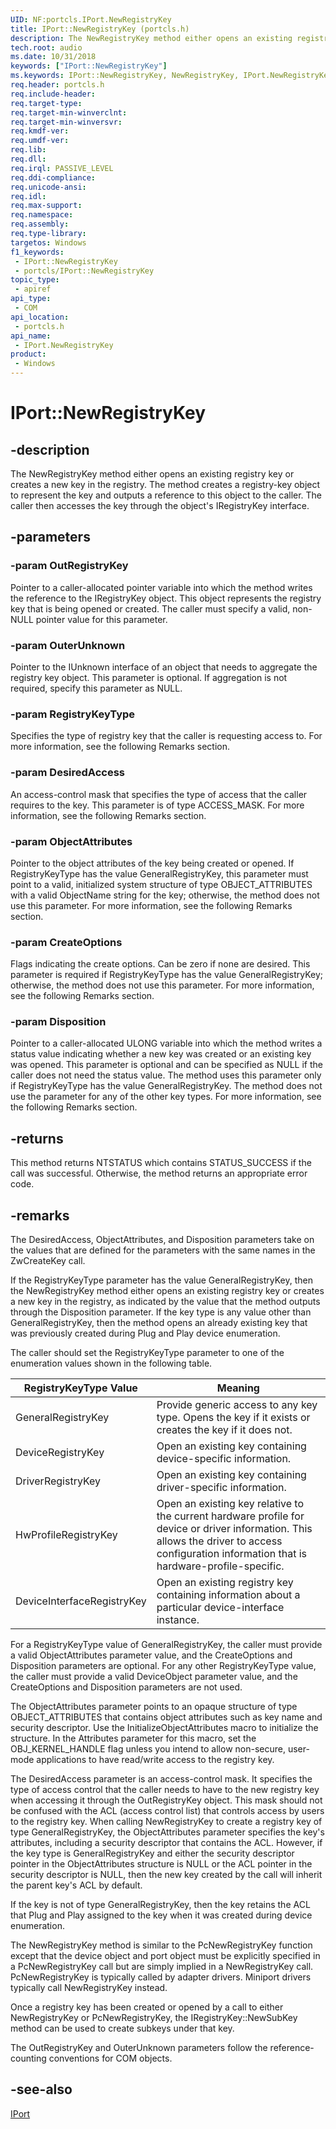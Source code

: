 ```yaml
---
UID: NF:portcls.IPort.NewRegistryKey
title: IPort::NewRegistryKey (portcls.h)
description: The NewRegistryKey method either opens an existing registry key or creates a new key in the registry. The method creates a registry-key object to represent the key.
tech.root: audio
ms.date: 10/31/2018
keywords: ["IPort::NewRegistryKey"]
ms.keywords: IPort::NewRegistryKey, NewRegistryKey, IPort.NewRegistryKey, IPort::NewRegistryKey, IPort.NewRegistryKey
req.header: portcls.h
req.include-header: 
req.target-type: 
req.target-min-winverclnt: 
req.target-min-winversvr: 
req.kmdf-ver: 
req.umdf-ver: 
req.lib: 
req.dll: 
req.irql: PASSIVE_LEVEL
req.ddi-compliance: 
req.unicode-ansi: 
req.idl: 
req.max-support: 
req.namespace: 
req.assembly: 
req.type-library: 
targetos: Windows
f1_keywords:
 - IPort::NewRegistryKey
 - portcls/IPort::NewRegistryKey
topic_type:
 - apiref
api_type:
 - COM
api_location:
 - portcls.h
api_name:
 - IPort.NewRegistryKey
product:
 - Windows
---
```


# IPort::NewRegistryKey


## -description

The NewRegistryKey method either opens an existing registry key or creates a new key in the registry. The method creates a registry-key object to represent the key and outputs a reference to this object to the caller. The caller then accesses the key through the object's IRegistryKey interface.

## -parameters

### -param OutRegistryKey

Pointer to a caller-allocated pointer variable into which the method writes the reference to the IRegistryKey object. This object represents the registry key that is being opened or created. The caller must specify a valid, non-NULL pointer value for this parameter.

### -param OuterUnknown

Pointer to the IUnknown interface of an object that needs to aggregate the registry key object. This parameter is optional. If aggregation is not required, specify this parameter as NULL.

### -param RegistryKeyType

Specifies the type of registry key that the caller is requesting access to. For more information, see the following Remarks section.

### -param DesiredAccess

An access-control mask that specifies the type of access that the caller requires to the key. This parameter is of type ACCESS_MASK. For more information, see the following Remarks section.

### -param ObjectAttributes

Pointer to the object attributes of the key being created or opened. If RegistryKeyType has the value GeneralRegistryKey, this parameter must point to a valid, initialized system structure of type OBJECT_ATTRIBUTES with a valid ObjectName string for the key; otherwise, the method does not use this parameter. For more information, see the following Remarks section.

### -param CreateOptions

Flags indicating the create options. Can be zero if none are desired. This parameter is required if RegistryKeyType has the value GeneralRegistryKey; otherwise, the method does not use this parameter. For more information, see the following Remarks section.

### -param Disposition

Pointer to a caller-allocated ULONG variable into which the method writes a status value indicating whether a new key was created or an existing key was opened. This parameter is optional and can be specified as NULL if the caller does not need the status value. The method uses this parameter only if RegistryKeyType has the value GeneralRegistryKey. The method does not use the parameter for any of the other key types. For more information, see the following Remarks section.

## -returns

This method returns NTSTATUS which contains STATUS_SUCCESS if the call was successful. Otherwise, the method returns an appropriate error code.

## -remarks

The DesiredAccess, ObjectAttributes, and Disposition parameters take on the values that are defined for the parameters with the same names in the ZwCreateKey call.

If the RegistryKeyType parameter has the value GeneralRegistryKey, then the NewRegistryKey method either opens an existing registry key or creates a new key in the registry, as indicated by the value that the method outputs through the Disposition parameter. If the key type is any value other than GeneralRegistryKey, then the method opens an already existing key that was previously created during Plug and Play device enumeration.

The caller should set the RegistryKeyType parameter to one of the enumeration values shown in the following table.

| RegistryKeyType Value      | Meaning                                                                                                                                                                                       |
|----------------------------|-----------------------------------------------------------------------------------------------------------------------------------------------------------------------------------------------|
| GeneralRegistryKey         | Provide generic access to any key type. Opens the key if it exists or creates the key if it does not.                                                                                         |
| DeviceRegistryKey          | Open an existing key containing device-specific information.                                                                                                                                  |
| DriverRegistryKey          | Open an existing key containing driver-specific information.                                                                                                                                  |
| HwProfileRegistryKey       | Open an existing key relative to the current hardware profile for device or driver information. This allows the driver to access configuration information that is hardware-profile-specific. |
| DeviceInterfaceRegistryKey | Open an existing registry key containing information about a particular device-interface instance.                                                                                            |

For a RegistryKeyType value of GeneralRegistryKey, the caller must provide a valid ObjectAttributes parameter value, and the CreateOptions and Disposition parameters are optional. For any other RegistryKeyType value, the caller must provide a valid DeviceObject parameter value, and the CreateOptions and Disposition parameters are not used.

The ObjectAttributes parameter points to an opaque structure of type OBJECT_ATTRIBUTES that contains object attributes such as key name and security descriptor. Use the InitializeObjectAttributes macro to initialize the structure. In the Attributes parameter for this macro, set the OBJ_KERNEL_HANDLE flag unless you intend to allow non-secure, user-mode applications to have read/write access to the registry key.

The DesiredAccess parameter is an access-control mask. It specifies the type of access control that the caller needs to have to the new registry key when accessing it through the OutRegistryKey object. This mask should not be confused with the ACL (access control list) that controls access by users to the registry key. When calling NewRegistryKey to create a registry key of type GeneralRegistryKey, the ObjectAttributes parameter specifies the key's attributes, including a security descriptor that contains the ACL. However, if the key type is GeneralRegistryKey and either the security descriptor pointer in the ObjectAttributes structure is NULL or the ACL pointer in the security descriptor is NULL, then the new key created by the call will inherit the parent key's ACL by default.

If the key is not of type GeneralRegistryKey, then the key retains the ACL that Plug and Play assigned to the key when it was created during device enumeration.

The NewRegistryKey method is similar to the PcNewRegistryKey function except that the device object and port object must be explicitly specified in a PcNewRegistryKey call but are simply implied in a NewRegistryKey call. PcNewRegistryKey is typically called by adapter drivers. Miniport drivers typically call NewRegistryKey instead.

Once a registry key has been created or opened by a call to either NewRegistryKey or PcNewRegistryKey, the IRegistryKey::NewSubKey method can be used to create subkeys under that key.

The OutRegistryKey and OuterUnknown parameters follow the reference-counting conventions for COM objects.

## -see-also

[IPort](nn-portcls-iport.md)

